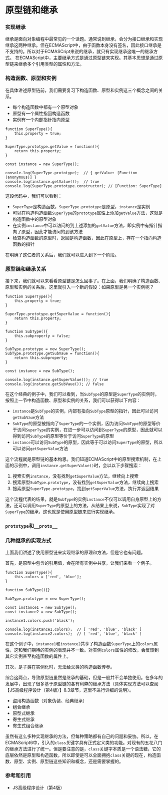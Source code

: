 # 原型链和继承

### 实现继承

继承是面向对象编程中最常见的一个话题。通常说到继承，会分为接口继承和实现继承这两种继承。但在ECMAScript中，由于函数本身没有签名，因此接口继承是不支持的。所以对于ECMASCript来说的继承，就只有实现继承这唯一的继承方式。
在ECMAScript中，主要继承方式是通过原型链来实现。其基本思想是通过原型链来继承多个引用类型的属性和方法。

### 构造函数、原型和实例

在具体讲述原型链前，我们需要复习下构造函数、原型和实例这三个概念之间的关系。

+ 每个构造函数中都有一个原型对象
+ 原型有一个属性指回构造函数
+ 实例有一个内部指针指向原型

```
function SuperType(){
    this.property = true;
}

SuperType.prototype.getValue = function(){
    return this.property;
}

const instance = new SuperType();

console.log(SuperType.prototype);  // { getValue: [Function (anonymous)] }
console.log(instance.getValue());  // true
console.log(SuperType.prototype.constructor); // [Function: SuperType]

```

这段代码中，我们可以看到：
+ `SuperType`是构造函数，`SuperType.prototype`是原型，`instance`是实例
+ 可以在构造构造函数`SuperType`的`prototype`属性上添加`getValue`方法，这就是构造函数中的原型对象
+ 在实例`instance`中可以访问的到上述添加的`getValue`方法，即实例中有指针指向了原型，因此才能访问的到该方法
+ 检查构造函数的原型时，返回是构造函数，因此在原型上，存在一个指向构造函数的指针

在明确了这仨者的关系后，我们就可以进入到下一个阶段。

### 原型链和继承关系

接下来，我们就可以来看看原型链是怎么回事了。在上面，我们明确了构造函数、原型和实例的关系后，这里就引入一个新的假设：如果原型是另一个实例呢？

```
function SuperType(){
    this.property = true;
}

SuperType.prototype.getSuperValue = function(){
    return this.property;
}

function SubType(){
    this.subproperty = false;
}

SubType.prototype = new SuperType();
SubType.prototype.getSubVaue = function(){
    return this.subproperty;
}

const instance = new SubType();

console.log(instance.getSuperValue()); // true
console.log(instance.getSubVaue()); // false
```

在这个经典的例子中，我们可以看到，当`SubType`的原型是`SuperType`的实例时，按照上一节中构造函数、原型和实例的关系，我们可以获得以下内容：
+ `instance`是`SubType`的实例，内部有指向`SubType`原型的指针，因此可以访问`getSubVaue`方法
+ `SubType`的原型被指向了`SuperType`的一个实例，因为访问`SubType`的原型等价于访问`SuperType`的实例，在进一步可以访问到`SuperType`的原型，因此就可以得到访问`SubType`的原型等价于访问`SuperType`的原型
+ `instance`可以访问`SubType`的原型，因此等于可以访问`SuperType`的原型，所以可以访问`getSuperValue`方法

这个流程就是原型链的基本构思。我们知道ECMAScript中的原型搜索机制，在上面的示例中，调用`instance.getSuperValue()`时，会以以下步骤搜索：

1. 搜索实例`instance`，没有找到`getSuperValue`方法，继续向上搜索
2. 搜索原型`SubType.prototype`，没有找到`getSuperValue`方法，继续向上搜索
3. 搜索原型`SuperType.prototype`，找到`getSuperValue`方法，执行并返回结果

这个流程代表的结果，就是`SubType`的实例`instance`不仅可以调用自身原型上的方法，还可以调用`SuperType`的原型上的方法，从结果上来说，`SubType`实现了对`SuperType`的继承，这也就是使用原型链来进行实现继承。

### `prototype`和`__proto__`



### 几种继承的实现方式

上面我们讲述了使用原型链来实现继承的原理和方法，但是它也有问题。

首先，是原型中包含的引用值，会在所有实例中共享，让我们来看一个例子。

```
function SuperType(){
    this.colors = ['red', 'blue'];
}

function SubType(){}

SubType.prototype = new SuperType();

const instance1 = new SubType();
const instance2 = new SubType();

instance1.colors.push('black');

console.log(instance1.colors);  // [ 'red', 'blue', 'black' ]
console.log(instance2.colors);  // [ 'red', 'blue', 'black' ]
```

在这个例子中，`instance1`和`instance2`共享了构造函数`SuperType`上的`colors`属性，这和我们期待的实例的表现并不一致。对实例`colors`属性的修改，会反馈到其它实例甚至构造函数的属性上。

其次，是子类在实例化时，无法给父类的构造函数传参。

综合这两点，导致原型链虽然是继承的基础，但是一般并不会单独使用。在多年的发展中，出现了很多基于原型链的各有利弊的继承方法（具体实现方法可以查阅【JS高级程序设计（第4版）】8.3章节，这里不进行详细的说明）。

+ 盗用构造函数（对象伪装、经典继承）
+ 组合继承
+ 原型式继承
+ 寄生式继承
+ 寄生式组合继承

虽然有这么多种实现继承的方法，但每种策略都有自己的问题和妥协。所以，在ECMAScript6中，引入的`class`关键字具有正式定义类的功能。对现有的五花八门的继承方法进行了统一。但是要注意的是，`class`关键字本质是一个语法糖，它的底层依然是原型和构造函数，所以即使是可以全面拥抱`class`关键的现在，构造函数、原型、实例、原型链这些知识和概念，还是需要掌握的。

### 参考和引用

+ JS高级程序设计（第4版）